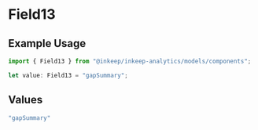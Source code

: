 # Field13

## Example Usage

```typescript
import { Field13 } from "@inkeep/inkeep-analytics/models/components";

let value: Field13 = "gapSummary";
```

## Values

```typescript
"gapSummary"
```